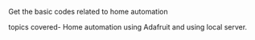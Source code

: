 Get the basic codes related to home automation 

topics covered- Home automation using Adafruit and using local server.
